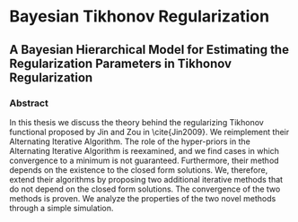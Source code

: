 # Bayesian Tikhonov Regularization
## A Bayesian Hierarchical Model for Estimating the Regularization Parameters in Tikhonov Regularization

### Abstract

In this thesis we discuss the theory behind the regularizing Tikhonov functional proposed by Jin and Zou in \cite{Jin2009}. We reimplement their Alternating Iterative Algorithm. The role of the hyper-priors in the Alternating Iterative Algorithm is reexamined, and we find cases in which convergence to a minimum is not guaranteed. Furthermore, their method depends on the existence to the closed form solutions. We, therefore, extend their algorithms by proposing two additional iterative methods that do not depend on the closed form solutions. The convergence of the two methods is proven. We analyze the properties of the two novel methods through a simple simulation.
